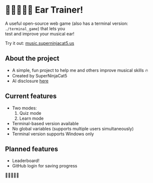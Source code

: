 # 🎵🎶🎺🎷🎻 Ear Trainer!

A useful open-source web game (also has a terminal version: `./terminal_game`) that lets you  
test and improve your musical ear!

Try it out: [music.superninjacat5.us](https://music.SuperNinjaCat5.us)

## About the project
- A simple, fun project to help me and others improve musical skills 🔥  
- Created by SuperNinjaCat5
- AI disclosure [here](AI_USAGE.md)

## Current features
- Two modes:  
  1. Quiz mode  
  2. Learn mode  
- Terminal-based version available  
- No global variables (supports multiple users simultaneously)  
- Terminal version supports Windows only  

## Planned features
- Leaderboard!  
- GitHub login for saving progress  

🎵🎶🎺🎷🎻
